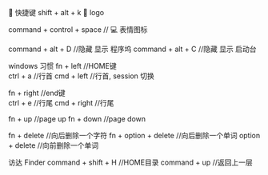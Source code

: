  快捷键
shift + alt + k   logo

 command + control + space    // 💻 表情图标

command + alt + D           //隐藏 显示  程序坞
command + alt + C           //隐藏 显示  启动台


windows 习惯
fn + left       //HOME键   
ctrl + a        //行首
cmd + left      //行首, session 切换

fn + right      //end键    
ctrl + e        //行尾
cmd + right     //行尾

fn + up         //page up
fn + down       //page down


fn + delete   //向后删除一个字符
fn + option + delete  //向后删除一个单词
option + delete    //向前删除一个单词

 访达 Finder
command + shift + H        //HOME目录
command + up               //返回上一层






































































